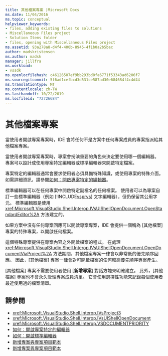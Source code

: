 ```yaml
---
title: 其他檔案專案 |Microsoft Docs
ms.date: 11/04/2016
ms.topic: conceptual
helpviewer_keywords:
- files, adding existing files to solutions
- Miscellaneous Files project
- Solution Items folder
- files, opening with Miscellaneous Files project
ms.assetid: 93a278a8-d4f4-400b-8945-4f1b0a2b5bac
author: madskristensen
ms.author: madsk
manager: jillfra
ms.workload:
- vssdk
ms.openlocfilehash: c46126507ef9bb293bd0fa6771f53343ad6206f7
ms.sourcegitcommit: 5f6ad1cefbcd3d531ce587ad30e684684f4c4d44
ms.translationtype: MT
ms.contentlocale: zh-TW
ms.lasthandoff: 10/22/2019
ms.locfileid: "72726684"
---
```

# <a name="miscellaneous-files-project"></a>其他檔案專案
當使用者開啟專案專案時，IDE 會將任何不是方案中任何專案成員的專案指派給其他檔案專案。

 當使用者開啟專案專案時，專案會扮演重要的角色來決定要使用哪一個編輯器。 專案可以設計成使用專案特定編輯器或標準編輯器來開啟特定檔案。

 專案特定的編輯器通常會要求使用者必須具備特殊知識，或使用專案的特殊介面。 如需詳細資訊，請參閱[如何：開啟專案特定的編輯器](../../extensibility/how-to-open-project-specific-editors.md)。

 標準編輯器可以在任何專案中開啟特定副檔名的任何檔案。 使用者可以為專案自訂一些標準編輯器（例如 [!INCLUDE[vsprvs](../../code-quality/includes/vsprvs_md.md)] 文字編輯器），但仍保留其公用字元。 標準編輯器是使用 <xref:Microsoft.VisualStudio.Shell.Interop.IVsUIShellOpenDocument.OpenStandardEditor%2A> 方法建立的。

 如果方案中沒有任何專案回應可以開啟專案專案，IDE 會提供一個稱為 [其他檔案] 專案的特殊專案，以開啟任何檔案。

 這個特殊專案提供在專案內容之外開啟檔案的程式。 在處理 <xref:Microsoft.VisualStudio.Shell.Interop.IVsUIShellOpenDocument.OpenDocumentViaProject%2A> 方法期間，其他檔案專案一律會以非常低的優先順序回應。 因此，[其他檔案] 專案一律會對可開啟檔案的任何較高優先順序專案產生。

 [其他檔案] 專案不需要使用者使用 [**新增專案**] 對話方塊來明確建立。 此外，[其他檔案] 專案也不會永久管理專案成員清單。 它會使用選擇性功能來記錄每個使用者最近使用過的檔案清單。

## <a name="see-also"></a>請參閱
- <xref:Microsoft.VisualStudio.Shell.Interop.IVsProject3>
- <xref:Microsoft.VisualStudio.Shell.Interop.IVsUIShellOpenDocument>
- <xref:Microsoft.VisualStudio.Shell.Interop.VSDOCUMENTPRIORITY>
- [如何︰開啟專案特定的編輯器](../../extensibility/how-to-open-project-specific-editors.md)
- [如何︰開啟標準編輯器](../../extensibility/how-to-open-standard-editors.md)
- [新增專案與專案項目範本](../../extensibility/internals/adding-project-and-project-item-templates.md)
- [新增專案與專案項目範本](../../extensibility/internals/adding-project-and-project-item-templates.md)